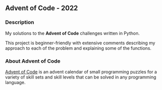 ## Advent of Code - 2022

### Description
My solutions to the **Advent of Code** challenges written in Python.

This project is beginner-friendly with extensive comments describing my approach to each of the problem and explaining
some of the functions.

### About Advent of Code
[Advent of Code](https://adventofcode.com) is an advent calendar of small programming puzzles for a variety of skill 
sets and skill levels that can be solved in any programming language.